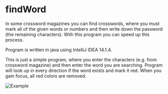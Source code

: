 # findWord
In some crossword magazines you can find crosswords, where you must mark all of the given words or numbers and then write down the password (the remaining characters).
With this program you can speed up this process.

Program is written in java using IntelliJ IDEA 14.1.4.

This is just a simple program, where you enter the characters (e.g. from crossword magazine) and then enter the word you are searching. Program will look up in every direction if the word exists and mark it red.
When you gain focus, all red colors are removed.

![Example](http://shrani.si/f/2Q/T6/rMxwZ2b/wordfinding.png)
